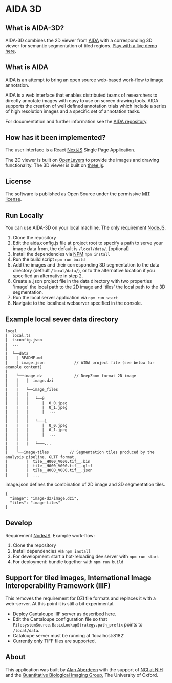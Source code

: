# AIDA 3D

## What is AIDA-3D?

AIDA-3D combines the 2D viewer from [AIDA](https://github.com/alanaberdeen/AIDA) with a corresponding 3D viewer for semantic segmentation of tiled regions. [Play with a live demo here](https://aida-3d.vercel.app/demo).

## What is AIDA

AIDA is an attempt to bring an open source web-based work-flow to image annotation.

AIDA is a web interface that enables distributed teams of researchers to directly annotate images with easy to use on screen drawing tools. AIDA supports the creation of well defined annotation trials which include a series of high resolution images and a specific set of annotation tasks.

For documentation and further information see the [AIDA repository](https://github.com/alanaberdeen/AIDA).

## How has it been implemented?

The user interface is a React [NextJS](https://nextjs.org/) Single Page Application.

The 2D viewer is built on [OpenLayers](https://openlayers.org/) to provide the images and drawing functionality. The 3D viewer is built on [three.js](https://threejs.org/).

## License

The software is published as Open Source under the permissive [MIT license](https://github.com/alanaberdeen/AIDA/blob/master/LICENSE).

## Run Locally

You can use AIDA-3D on your local machine. The only requirement [NodeJS](https://nodejs.org/en/).

1. Clone the repository
2. Edit the aida.config.js file at project root to specify a path to serve your image data from, the default is `/local/data/`. [optional] 
3. Install the dependencies via [NPM](https://www.npmjs.com/) `npm install`
4. Run the build script `npm run build`
5. Add the images and their corresponding 3D segmentation to the data directory (default `/local/data/`), or to the alternative location if you specified an alternative in step 2.
6. Create a .json project file in the data directory with two properties 'image' the local path to the 2D image and 'tiles' the local path to the 3D segmentation.
7. Run the local server application via `npm run start`
8. Navigate to the localhost webserver specified in the console.

## Example local sever data directory
```
local
|  local.ts
|  tsconfig.json
|  ...
|
|  └──data
|    | README.md
|    | image.json             // AIDA project file (see below for example content)
|    
|    └──image-dz              // DeepZoom format 2D image
|    |   |  image.dzi
|    |   
|    |   └──image_files
|    |   |   
|    |   |   └──0
|    |   |      |  0_0.jpeg
|    |   |      |  0_1.jpeg
|    |   |      |  ...
|    |   |
|    |   |   └───1
|    |   |      |  0_0.jpeg
|    |   |      |  0_1.jpeg
|    |   |      |  ...
|    |   |
|    |   |   └───...  
|    |   
|    └──image-tiles         // Segmentation tiles produced by the analysis pipeline. GLTF format.
|        |  tile__H000_V000.tif__.bin
|        |  tile__H000_V000.tif__.gltf
|        |  tile__H000_V000.tif__.json
|        |  ...
```

image.json defines the combination of 2D image and 3D segmentation tiles.
```
{
  "image": "image-dz/image.dzi",
  "tiles": "image-tiles"
}
```

## Develop

Requirement [NodeJS](https://nodejs.org/en/).
Example work-flow:

1. Clone the repository
2. Install dependencies via `npm install`
3. For development: start a hot-reloading dev server with `npm run start`
4. For deployment: bundle together with `npm run build`

## Support for tiled images, International Image Interoperability Framework (IIIF)

This removes the requirement for DZI file formats and replaces it with a web-server. At this point it is still a bit experimental.

- Deploy Cantaloupe IIIF server as described [here](https://cantaloupe-project.github.io/).
- Edit the Cantaloupe configuration file so that `FilesystemSource.BasicLookupStrategy.path_prefix` points to `/local/data`.
- Cataloupe server must be running at 'localhost:8182'
- Currently only TIFF files are supported.

## About

This application was built by [Alan Aberdeen](https://github.com/alanaberdeen) with the support of [NCI at NIH](https://www.nih.gov/about-nih/what-we-do/nih-almanac/national-cancer-institute-nci) and the [Quantitative Biological Imaging Group](http://www.ludwig.ox.ac.uk/jens-rittscher-group-page), The University of Oxford.
